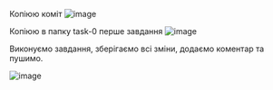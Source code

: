 
Копіюю коміт
 ![image](https://user-images.githubusercontent.com/75033218/122219745-6a709700-ceb8-11eb-9e78-cb4ae1bac956.png)

Копіюю в папку task-0 перше завдання
 ![image](https://user-images.githubusercontent.com/75033218/122219759-6cd2f100-ceb8-11eb-8be6-0e09a92c92e2.png)

Виконуємо завдання, зберігаємо всі зміни, додаємо коментар та пушимо.

![image](https://user-images.githubusercontent.com/75033218/122219797-73f9ff00-ceb8-11eb-8a20-f13a5ba4907a.png)







 
